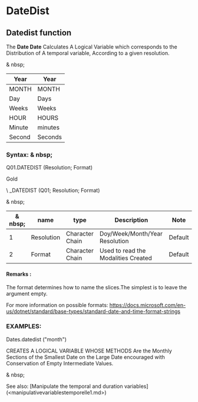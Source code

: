 # DateDist

## Datedist function

The **Date Date** Calculates A Logical Variable which corresponds to the Distribution of A temporal variable, According to a given resolution.

& nbsp;

| Year | Year |
| --- | --- |
| MONTH | MONTH |
| Day | Days |
| Weeks | Weeks |
| HOUR | HOURS |
| Minute | minutes |
| Second | Seconds |

### Syntax: & nbsp;

Q01.DATEDIST (Resolution; Format)

Gold

\ _DATEDIST (Q01; Resolution; Format)

& nbsp;

| & nbsp; | **name** | **type** | **Description** | **Note** |
| --- | --- | --- | --- | --- |
| &#49; | Resolution | Character Chain | Doy/Week/Month/Year Resolution | Default |
| &#50; | Format | Character Chain | Used to read the Modalities Created | Default |


#### Remarks :

The format determines how to name the slices.The simplest is to leave the argument empty.

For more information on possible formats: https://docs.microsoft.com/en-us/dotnet/standard/base-types/standard-date-and-time-format-strings

### EXAMPLES:

Dates.datedist ("month")

CREATES A LOGICAL VARIABLE WHOSE METHODS Are the Monthly Sections of the Smallest Date on the Large Date encouraged with Conservation of Empty Intermediate Values.

& nbsp;

See also: [Manipulate the temporal and duration variables] (<manipulativevariablestemporelle1.md>)